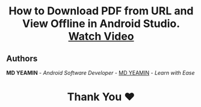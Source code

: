 <p align="center">
<h1 align='center'>
How to Download PDF from URL and View Offline in Android Studio. <br>
<a href="https://youtu.be/2WGwYzcrjEo?si=wo37UaTjkWzRxJvI">Watch Video</a>
</h1>
</p>

## Authors

**MD YEAMIN** - *Android Software Developer* - <a href="https://github.com/i-rin-eam">MD YEAMIN</a> - *Learn with Ease*

<h1 align="center">Thank You ❤️</h1>
